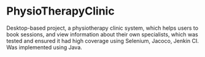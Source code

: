 ﻿# PhysioTherapyClinic
Desktop-based project, a physiotherapy clinic system, which helps users to book sessions, and view information about their own specialists, which was tested and ensured it had high coverage using Selenium, Jacoco, Jenkin CI.
Was implemented using Java.
